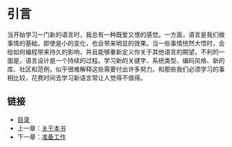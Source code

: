 # 引言

当开始学习一门新的语言时，我总有一种既爱又恨的感觉。一方面，语言是我们做事情的基础，即使是小的变化，也会带来明显的效果。当一些事情恍然大悟时，会给如何编程带来持久的影响，并且能够重新定义你关于其他语言的期望。不利的一面是，语言设计是一个持续的过程。学习新的关键字、系统类型、编码风格、新的库、社区和范例，似乎很难解释这些需要付出许多努力。和那些我们必须学习的事相比较，花费时间去学习新语言常让人觉得不值得。

## 链接

- [目录](directory.md)
- 上一章：[关于本书](about-this-book.md)
- 下一章：[准备工作](getting-started.md)
